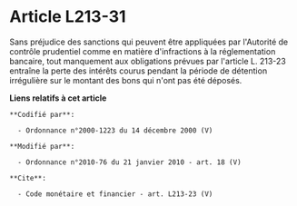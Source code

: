# Article L213-31

Sans préjudice des sanctions qui peuvent être appliquées par l'Autorité de contrôle prudentiel comme en matière d'infractions
à la réglementation bancaire, tout manquement aux obligations prévues par l'article L. 213-23 entraîne la perte des intérêts
courus pendant la période de détention irrégulière sur le montant des bons qui n'ont pas été déposés.

**Liens relatifs à cet article**

	**Codifié par**:

	  - Ordonnance n°2000-1223 du 14 décembre 2000 (V)

	**Modifié par**:

	  - Ordonnance n°2010-76 du 21 janvier 2010 - art. 18 (V)

	**Cite**:

	  - Code monétaire et financier - art. L213-23 (V)
